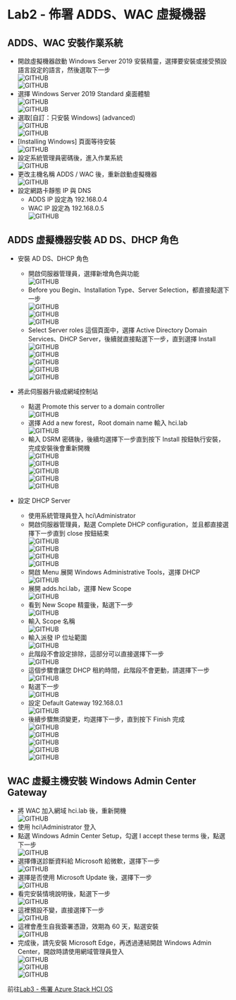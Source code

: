 # Lab2 - 佈署 ADDS、WAC 虛擬機器

## ADDS、WAC 安裝作業系統
- 開啟虛擬機器啟動 Windows Server 2019 安裝精靈，選擇要安裝或接受預設語言設定的語言，然後選取下一步<br>
![GITHUB](https://github.com/BrianHsing/Azure-Stack-HCI/blob/main/image/win1.png "win1")<br>
![GITHUB](https://github.com/BrianHsing/Azure-Stack-HCI/blob/main/image/win2.png "win2")<br>
- 選擇 Windows Server 2019 Standard 桌面體驗<br>
![GITHUB](https://github.com/BrianHsing/Azure-Stack-HCI/blob/main/image/win3.png "win3")<br>
![GITHUB](https://github.com/BrianHsing/Azure-Stack-HCI/blob/main/image/win4.png "win4")<br>
- 選取[自訂：只安裝 Windows] (advanced)<br>
![GITHUB](https://github.com/BrianHsing/Azure-Stack-HCI/blob/main/image/win5.png "win5")<br>
![GITHUB](https://github.com/BrianHsing/Azure-Stack-HCI/blob/main/image/win6.png "win6")<br>
- [Installing Windows] 頁面等待安裝<br>
![GITHUB](https://github.com/BrianHsing/Azure-Stack-HCI/blob/main/image/win7.png "win7")<br>
- 設定系統管理員密碼後，進入作業系統<br>
![GITHUB](https://github.com/BrianHsing/Azure-Stack-HCI/blob/main/image/win8.png "win8")<br>
- 更改主機名稱 ADDS / WAC 後，重新啟動虛擬機器<br>
![GITHUB](https://github.com/BrianHsing/Azure-Stack-HCI/blob/main/image/win9.png "win9")<br>
- 設定網路卡靜態 IP 與 DNS<br>
  - ADDS IP 設定為 192.168.0.4<br>
  - WAC IP 設定為 192.168.0.5<br>
![GITHUB](https://github.com/BrianHsing/Azure-Stack-HCI/blob/main/image/win10.png "win10")<br>

## ADDS 虛擬機器安裝 AD DS、DHCP 角色

- 安裝 AD DS、DHCP 角色<br>
  - 開啟伺服器管理員，選擇新增角色與功能<br>
  ![GITHUB](https://github.com/BrianHsing/Azure-Stack-HCI/blob/main/image/adds1.png "adds1")<br>
  - Before you Begin、Installation Type、Server Selection，都直接點選下一步<br>
  ![GITHUB](https://github.com/BrianHsing/Azure-Stack-HCI/blob/main/image/adds2.png "adds2")<br>
  ![GITHUB](https://github.com/BrianHsing/Azure-Stack-HCI/blob/main/image/adds3.png "adds3")<br>
  ![GITHUB](https://github.com/BrianHsing/Azure-Stack-HCI/blob/main/image/adds4.png "adds4")<br>
  - Select Server roles 這個頁面中，選擇 Active Directory Domain Services、DHCP Server，後續就直接點選下一步，直到選擇 Install<br>
  ![GITHUB](https://github.com/BrianHsing/Azure-Stack-HCI/blob/main/image/adds5.png "adds5")<br>
  ![GITHUB](https://github.com/BrianHsing/Azure-Stack-HCI/blob/main/image/adds6.png "adds6")<br>
  ![GITHUB](https://github.com/BrianHsing/Azure-Stack-HCI/blob/main/image/adds7.png "adds7")<br>
  ![GITHUB](https://github.com/BrianHsing/Azure-Stack-HCI/blob/main/image/adds8.png "adds8")<br>
  ![GITHUB](https://github.com/BrianHsing/Azure-Stack-HCI/blob/main/image/adds9.png "adds9")<br>
- 將此伺服器升級成網域控制站<br>
  - 點選 Promote this server to a domain controller<br>
  ![GITHUB](https://github.com/BrianHsing/Azure-Stack-HCI/blob/main/image/adds10.png "adds10")<br>
  - 選擇 Add a new forest，Root domain name 輸入 hci.lab<br>
  ![GITHUB](https://github.com/BrianHsing/Azure-Stack-HCI/blob/main/image/adds11.png "adds11")<br>
  - 輸入 DSRM 密碼後，後續均選擇下一步直到按下 Install 按鈕執行安裝，完成安裝後會重新開機<br>
  ![GITHUB](https://github.com/BrianHsing/Azure-Stack-HCI/blob/main/image/adds12.png "adds12")<br>
  ![GITHUB](https://github.com/BrianHsing/Azure-Stack-HCI/blob/main/image/adds13.png "adds13")<br>
  ![GITHUB](https://github.com/BrianHsing/Azure-Stack-HCI/blob/main/image/adds14.png "adds14")<br>
  ![GITHUB](https://github.com/BrianHsing/Azure-Stack-HCI/blob/main/image/adds15.png "adds15")<br>
  ![GITHUB](https://github.com/BrianHsing/Azure-Stack-HCI/blob/main/image/adds16.png "adds16")<br>

- 設定 DHCP Server<br>
  - 使用系統管理員登入 hci\Administrator<br>
  - 開啟伺服器管理員，點選 Complete DHCP configuration，並且都直接選擇下一步直到 close 按鈕結束<br>
  ![GITHUB](https://github.com/BrianHsing/Azure-Stack-HCI/blob/main/image/dhcp1.png "dhcp1")<br>
  ![GITHUB](https://github.com/BrianHsing/Azure-Stack-HCI/blob/main/image/dhcp2.png "dhcp2")<br>
  ![GITHUB](https://github.com/BrianHsing/Azure-Stack-HCI/blob/main/image/dhcp3.png "dhcp3")<br>
  ![GITHUB](https://github.com/BrianHsing/Azure-Stack-HCI/blob/main/image/dhcp4.png "dhcp4")<br>
  - 開啟 Menu 展開 Windows Administrative Tools，選擇 DHCP<br>
  ![GITHUB](https://github.com/BrianHsing/Azure-Stack-HCI/blob/main/image/dhcp5.png "dhcp5")<br>
  - 展開 adds.hci.lab，選擇 New Scope<br>
  ![GITHUB](https://github.com/BrianHsing/Azure-Stack-HCI/blob/main/image/dhcp6.png "dhcp6")<br>
  - 看到 New Scope 精靈後，點選下一步<br>
  ![GITHUB](https://github.com/BrianHsing/Azure-Stack-HCI/blob/main/image/dhcp7.png "dhcp7")<br>
  - 輸入 Scope 名稱<br>
  ![GITHUB](https://github.com/BrianHsing/Azure-Stack-HCI/blob/main/image/dhcp8.png "dhcp8")<br>
  - 輸入派發 IP 位址範圍<br>
  ![GITHUB](https://github.com/BrianHsing/Azure-Stack-HCI/blob/main/image/dhcp9.png "dhcp9")<br>
  - 此階段不會設定排除，這部分可以直接選擇下一步<br>
  ![GITHUB](https://github.com/BrianHsing/Azure-Stack-HCI/blob/main/image/dhcp10.png "dhcp10")<br>
  - 這個步驟會讓您 DHCP 租約時間，此階段不會更動，請選擇下一步<br>
  ![GITHUB](https://github.com/BrianHsing/Azure-Stack-HCI/blob/main/image/dhcp11.png "dhcp11")<br>
  - 點選下一步<br>
  ![GITHUB](https://github.com/BrianHsing/Azure-Stack-HCI/blob/main/image/dhcp12.png "dhcp12")<br>
  - 設定 Default Gateway 192.168.0.1<br>
  ![GITHUB](https://github.com/BrianHsing/Azure-Stack-HCI/blob/main/image/dhcp13.png "dhcp13")<br>
  - 後續步驟無須變更，均選擇下一步，直到按下 Finish 完成<br>
  ![GITHUB](https://github.com/BrianHsing/Azure-Stack-HCI/blob/main/image/dhcp13.png "dhcp13")<br>
  ![GITHUB](https://github.com/BrianHsing/Azure-Stack-HCI/blob/main/image/dhcp14.png "dhcp14")<br>
  ![GITHUB](https://github.com/BrianHsing/Azure-Stack-HCI/blob/main/image/dhcp15.png "dhcp15")<br>
  ![GITHUB](https://github.com/BrianHsing/Azure-Stack-HCI/blob/main/image/dhcp16.png "dhcp16")<br>
  ![GITHUB](https://github.com/BrianHsing/Azure-Stack-HCI/blob/main/image/dhcp17.png "dhcp17")<br>
## WAC 虛擬主機安裝 Windows Admin Center Gateway

- 將 WAC 加入網域 hci.lab 後，重新開機<br>
![GITHUB](https://github.com/BrianHsing/Azure-Stack-HCI/blob/main/image/wac1.png "wac1")<br>
- 使用 hci\Administrator 登入<br>
- 點選 Windows Admin Center Setup，勾選 I accept these terms 後，點選下一步<br>
![GITHUB](https://github.com/BrianHsing/Azure-Stack-HCI/blob/main/image/wac2.png "wac2")<br>
- 選擇傳送診斷資料給 Microsoft 給微軟，選擇下一步<br>
![GITHUB](https://github.com/BrianHsing/Azure-Stack-HCI/blob/main/image/wac3.png "wac3")<br>
- 選擇是否使用 Microsoft Update 後，選擇下一步<br>
![GITHUB](https://github.com/BrianHsing/Azure-Stack-HCI/blob/main/image/wac4.png "wac4")<br>
- 看完安裝情境說明後，點選下一步<br>
![GITHUB](https://github.com/BrianHsing/Azure-Stack-HCI/blob/main/image/wac5.png "wac5")<br>
- 這裡預設不變，直接選擇下一步<br>
![GITHUB](https://github.com/BrianHsing/Azure-Stack-HCI/blob/main/image/wac5-5.png "wac5-5")<br>
- 這裡會產生自我簽署憑證，效期為 60 天，點選安裝<br>
![GITHUB](https://github.com/BrianHsing/Azure-Stack-HCI/blob/main/image/wac6.png "wac6")<br>
- 完成後，請先安裝 Microsoft Edge，再透過連結開啟 Windows Admin Center，開啟時請使用網域管理員登入<br>
![GITHUB](https://github.com/BrianHsing/Azure-Stack-HCI/blob/main/image/wac7.png "wac7")<br>
![GITHUB](https://github.com/BrianHsing/Azure-Stack-HCI/blob/main/image/wac8.png "wac8")<br>
![GITHUB](https://github.com/BrianHsing/Azure-Stack-HCI/blob/main/image/wac9.png "wac9")<br>

前往[Lab3 - 佈署 Azure Stack HCI OS](https://github.com/BrianHsing/Azure-Stack-HCI/blob/main/lab3.md)<br>